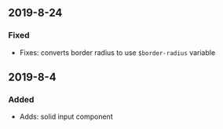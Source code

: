 ## 2019-8-24

### Fixed

- Fixes: converts border radius to use `$border-radius` variable

## 2019-8-4

### Added

- Adds: solid input component
